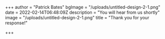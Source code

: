 +++
author = "Patrick Bates"
bgImage = "/uploads/untitled-design-2-1.png"
date = 2022-02-14T06:48:09Z
description = "You will hear from us shortly"
image = "/uploads/untitled-design-2-1.png"
title = "Thank you for your response!"

+++
